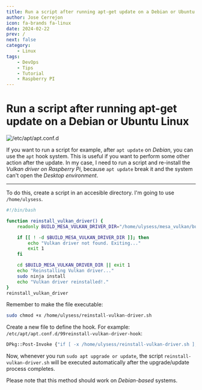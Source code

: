 ```yaml
---
title: Run a script after running apt-get update on a Debian or Ubuntu Linux
author: Jose Cerrejon
icon: fa-brands fa-linux
date: 2024-02-22
prev: /
next: false
category:
    - Linux
tags:
    - DevOps
    - Tips
    - Tutorial
    - Raspberry PI
---
```


# Run a script after running apt-get update on a Debian or Ubuntu Linux

![/etc/apt/apt.conf.d](/images/2024/02/apt_conf_d.png "/etc/apt/apt.conf.d")

If you want to run a script for example, after `apt update` on _Debian_, you can use the `apt` hook system. This is useful if you want to perform some other action after the update. In my case, I need to run a script and re-install the _Vulkan driver on Raspberry Pi_, because `apt update` break it and the system can't open the _Desktop environment_.

---

To do this, create a script in an accesible directory. I'm going to use `/home/ulysess`.

```bash title="/home/ulysess/reinstall-vulkan-driver.sh"
#!/bin/bash

function reinstall_vulkan_driver() {
    readonly BUILD_MESA_VULKAN_DRIVER_DIR="/home/ulysess/mesa_vulkan/build"

    if [[ ! -d $BUILD_MESA_VULKAN_DRIVER_DIR ]]; then
        echo "Vulkan driver not found. Exiting..."
        exit 1
    fi

    cd $BUILD_MESA_VULKAN_DRIVER_DIR || exit 1
    echo "Reinstalling Vulkan driver..."
    sudo ninja install
    echo "Vulkan driver reinstalled!."
}
reinstall_vulkan_driver
```

Remember to make the file executable:

```bash
sudo chmod +x /home/ulysess/reinstall-vulkan-driver.sh
```

Create a new file to define the hook. For example: `/etc/apt/apt.conf.d/99reinstall-vulkan-driver-hook`:

```bash title="/etc/apt/apt.conf.d/99reinstall-vulkan-driver-hook"
DPkg::Post-Invoke {"if [ -x /home/ulysess/reinstall-vulkan-driver.sh ]; then /home/ulysess/reinstall-vulkan-driver.sh; fi";};
```

Now, whenever you run `sudo apt upgrade or update`, the script `reinstall-vulkan-driver.sh` will be executed automatically after the upgrade/update process completes.

Please note that this method should work on _Debian-based_ systems.
